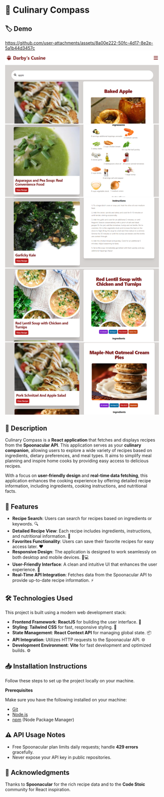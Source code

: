 # 🎉 Culinary Compass

## 🏷️ Demo
https://github.com/user-attachments/assets/8a00e222-50fc-4d17-8e2e-5a1b44d3457c
![Demo Images](public/assets/img1.png)  
![Demo Images](public/assets/img2.png)  
![Demo Images](public/assets/img3.png)  
![Demo Images](public/assets/img4.png)  
![Demo Images](public/assets/img5.png)  

## 📜 Description

Culinary Compass is a **React application** that fetches and displays recipes from the **Spoonacular API**. This application serves as your **culinary companion**, allowing users to explore a wide variety of recipes based on ingredients, dietary preferences, and meal types. It aims to simplify meal planning and inspire home cooks by providing easy access to delicious recipes.

With a focus on **user-friendly design** and **real-time data fetching**, this application enhances the cooking experience by offering detailed recipe information, including ingredients, cooking instructions, and nutritional facts.

## 🌟 Features

- **Recipe Search**: Users can search for recipes based on ingredients or keywords. 🔍
- **Detailed Recipe View**: Each recipe includes ingredients, instructions, and nutritional information. 📜
- **Favorites Functionality**: Users can save their favorite recipes for easy access later. ❤️
- **Responsive Design**: The application is designed to work seamlessly on both desktop and mobile devices. 📱💻
- **User-Friendly Interface**: A clean and intuitive UI that enhances the user experience. 🎨
- **Real-Time API Integration**: Fetches data from the Spoonacular API to provide up-to-date recipe information. ⚡

## 🛠️ Technologies Used

This project is built using a modern web development stack:

- **Frontend Framework**: **ReactJS** for building the user interface. 🔗
- **Styling**: **Tailwind CSS** for fast, responsive styling. 🎨
- **State Management**: **React Context API** for managing global state. 📦
- **API Integration**: Utilizes HTTP requests to the Spoonacular API. 🌐
- **Development Environment**: **Vite** for fast development and optimized builds. ⚙️

## 📥 Installation Instructions

Follow these steps to set up the project locally on your machine.

**Prerequisites**

Make sure you have the following installed on your machine:

- [Git](https://git-scm.com/)
- [Node.js](https://nodejs.org/en)
- [npm](https://www.npmjs.com/) (Node Package Manager)

## ⚠️ API Usage Notes

- Free Spoonacular plan limits daily requests; handle **429 errors** gracefully.
- Never expose your API key in public repositories.

## 🙏 Acknowledgments

Thanks to **Spoonacular** for the rich recipe data and to the **Code Stoic** community for React inspiration.
